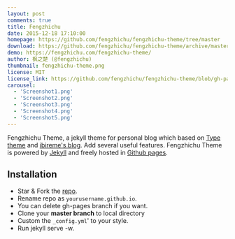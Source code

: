 ```yaml
---
layout: post
comments: true
title: Fengzhichu
date: 2015-12-18 17:10:00
homepage: https://github.com/fengzhichu/fengzhichu-theme/tree/master
download: https://github.com/fengzhichu/fengzhichu-theme/archive/master.zip
demo: https://fengzhichu.com/fengzhichu-theme/
author: 枫之楚 (@fengzhichu)
thumbnail: fengzhichu-theme.png
license: MIT
license_link: https://github.com/fengzhichu/fengzhichu-theme/blob/gh-pages/LICENSE
carousel: 
  - 'Screenshot1.png'
  - 'Screenshot2.png'
  - 'Screenshot3.png'
  - 'Screenshot4.png'
  - 'Screenshot5.png'
---
```


Fengzhichu Theme, a jekyll theme for personal blog which based on [Type theme](https://github.com/rohanchandra/type-theme) and [ibireme's blog](https://blog.ibireme.com). Add several useful features. Fengzhichu Theme is powered by [Jekyll](https://jekyllrb.com/) and freely hosted in [Github pages](https://pages.github.com/).

## Installation

* Star & Fork the [repo](https://github.com/fengzhichu/fengzhichu-theme).
* Rename repo as `yourusername.github.io`.
* You can delete gh-pages branch if you want.
* Clone your **master branch** to local directory
* Custom the `_config.yml`' to your style.
* Run jekyll serve -w.
